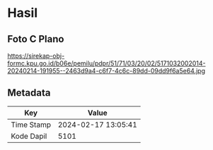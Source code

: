 # Hasil

## Foto C Plano

https://sirekap-obj-formc.kpu.go.id/b06e/pemilu/pdpr/51/71/03/20/02/5171032002014-20240214-191955--2463d9a4-c6f7-4c6c-89dd-09dd9f6a5e64.jpg


## Metadata

| Key        | Value               |
| ---------- | ------------------- |
| Time Stamp | 2024-02-17 13:05:41 |
| Kode Dapil | 5101                |



